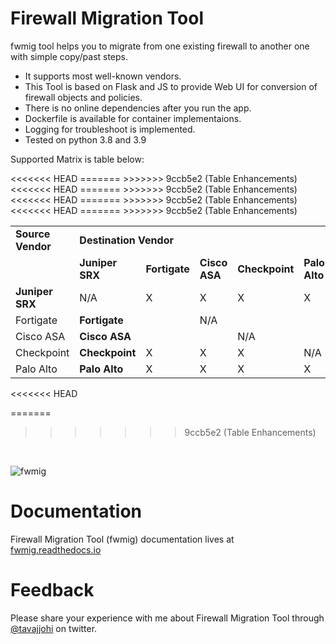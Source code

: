 # Firewall Migration Tool

fwmig tool helps you to migrate from one existing firewall to another one with simple copy/past steps.

- It supports most well-known vendors.
- This Tool is based on Flask and JS to provide Web UI for conversion of firewall objects and policies.
- There is no online dependencies after you run the app.
- Dockerfile is available for container implementaions.
- Logging for troubleshoot is implemented.
- Tested on python 3.8 and 3.9

Supported Matrix is table below:

<table>
    <tr>
        <td><strong>Source Vendor</strong></td>
        <td colspan="6"><strong>Destination Vendor</strong></td>
    </tr>
    <tr>
        <td></td>
        <td><strong>Juniper SRX</strong></td>
        <td><strong>Fortigate</strong></td>
        <td><strong>Cisco ASA</strong></td>
        <td><strong>Checkpoint</strong></td>
        <td><strong>Palo Alto</strong></td>
    </tr>
    <tr>
        <td><strong>Juniper SRX</strong></td>
        <td>N/A</td>
        <td>X</td>
        <td>X</td>
        <td>X</td>
        <td>X</td>
    </tr>
    <tr>
<<<<<<< HEAD
        <td>Fortigate</td>
=======
        <td><strong>Fortigate</strong></td>
>>>>>>> 9ccb5e2 (Table Enhancements)
        <td></td>
        <td>N/A</td>
        <td></td>
        <td></td>
        <td></td>
    </tr>
    <tr>
<<<<<<< HEAD
        <td>Cisco ASA</td>
=======
        <td><strong>Cisco ASA</strong></td>
>>>>>>> 9ccb5e2 (Table Enhancements)
        <td></td>
        <td></td>
        <td>N/A</td>
        <td></td>
        <td></td>
    </tr>
    <tr>
<<<<<<< HEAD
        <td>Checkpoint</td>
=======
        <td><strong>Checkpoint</strong></td>
>>>>>>> 9ccb5e2 (Table Enhancements)
        <td>X</td>
        <td>X</td>
        <td>X</td>
        <td>N/A</td>
        <td>X</td>
    </tr>
    <tr>
<<<<<<< HEAD
        <td>Palo Alto</td>
=======
        <td><strong>Palo Alto</strong></td>
>>>>>>> 9ccb5e2 (Table Enhancements)
        <td>X</td>
        <td>X</td>
        <td>X</td>
        <td>X</td>
        <td>N/A</td>
    </tr>
</table>
<<<<<<< HEAD

=======
>>>>>>> 9ccb5e2 (Table Enhancements)

</br>

![fwmig](https://github.com/VahidTa/firewall_migration_tool/blob/main/docs/image/main.png?raw=true)

# Documentation

Firewall Migration Tool (fwmig) documentation lives at [fwmig.readthedocs.io](https://fwmig.readthedocs.io/en/latest/?)


# Feedback

Please share your experience with me about Firewall Migration Tool through [@tavajjohi](https://twitter.com/tavajjohi) on twitter.
